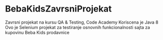 # BebaKidsZavrsniProjekat
Zavrsni projekat na kursu  QA & Testing, Code Academy
Koriscena je Java 8
Ovo je Selenium projekat za testiranje osnovnih funkcionalnosti sajta za kupovinu Beba Kids prodavnice
